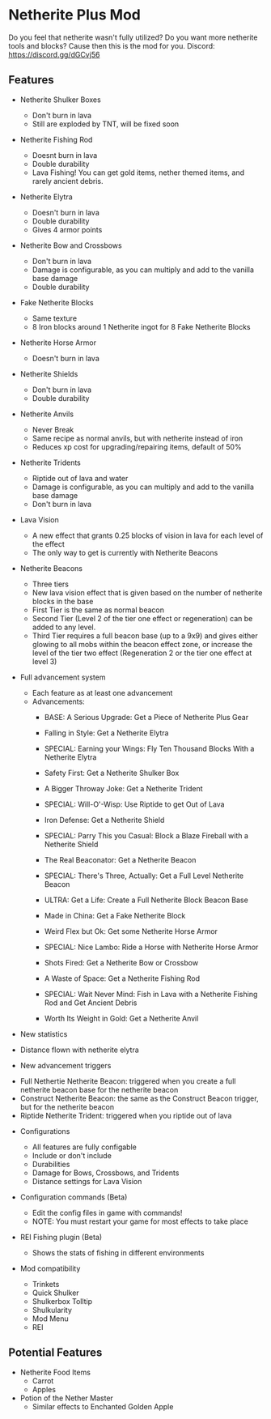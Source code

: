 # Netherite Plus Mod

Do you feel that netherite wasn't fully utilized? Do you want more netherite tools and blocks? Cause then this is the mod for you.
Discord: https://discord.gg/dGCvj56

## Features

* Netherite Shulker Boxes
  - Don't burn in lava
  - Still are exploded by TNT, will be fixed soon
  
* Netherite Fishing Rod
  - Doesnt burn in lava
  - Double durability
  - Lava Fishing! You can get gold items, nether themed items, and rarely ancient debris.
  
* Netherite Elytra
  - Doesn't burn in lava
  - Double durability
  - Gives 4 armor points
  
* Netherite Bow and Crossbows
  - Don't burn in lava
  - Damage is configurable, as you can multiply and add to the vanilla base damage
  - Double durability
  
* Fake Netherite Blocks
  - Same texture
  - 8 Iron blocks around 1 Netherite ingot for 8 Fake Netherite Blocks

* Netherite Horse Armor
  - Doesn't burn in lava
  
* Netherite Shields
  - Don't burn in lava
  - Double durability

* Netherite Anvils
  - Never Break
  - Same recipe as normal anvils, but with netherite instead of iron
  - Reduces xp cost for upgrading/repairing items, default of 50%

* Netherite Tridents
  - Riptide out of lava and water
  - Damage is configurable, as you can multiply and add to the vanilla base damage
  - Don't burn in lava

* Lava Vision
  - A new effect that grants 0.25 blocks of vision in lava for each level of the effect
  - The only way to get is currently with Netherite Beacons

* Netherite Beacons
  - Three tiers
  - New lava vision effect that is given based on the number of netherite blocks in the base
  - First Tier is the same as normal beacon
  - Second Tier (Level 2 of the tier one effect or regeneration) can be added to any level.
  - Third Tier requires a full beacon base (up to a 9x9) and gives either glowing to all mobs within the beacon effect zone, or increase the level of the tier two effect (Regeneration 2 or the tier one effect at level 3)
  
* Full advancement system
   - Each feature as at least one advancement
   - Advancements:
     - BASE: A Serious Upgrade: Get a Piece of Netherite Plus Gear

     - Falling in Style: Get a Netherite Elytra
     - SPECIAL: Earning your Wings: Fly Ten Thousand Blocks With a Netherite Elytra

     - Safety First: Get a Netherite Shulker Box

     - A Bigger Throway Joke: Get a Netherite Trident
     - SPECIAL: Will-O'-Wisp: Use Riptide to get Out of Lava

     - Iron Defense: Get a Netherite Shield
     - SPECIAL: Parry This you Casual: Block a Blaze Fireball with a Netherite Shield

     - The Real Beaconator: Get a Netherite Beacon
     - SPECIAL: There's Three, Actually: Get a Full Level Netherite Beacon
     - ULTRA: Get a Life: Create a Full Netherite Block Beacon Base

     - Made in China: Get a Fake Netherite Block

     - Weird Flex but Ok: Get some Netherite Horse Armor
     - SPECIAL: Nice Lambo: Ride a Horse with Netherite Horse Armor

     - Shots Fired: Get a Netherite Bow or Crossbow

     - A Waste of Space: Get a Netherite Fishing Rod
     - SPECIAL: Wait Never Mind: Fish in Lava with a Netherite Fishing Rod and Get Ancient Debris

     - Worth Its Weight in Gold: Get a Netherite Anvil
   
* New statistics
 - Distance flown with netherite elytra

* New advancement triggers
 - Full Nethertie Netherite Beacon: triggered when you create a full netherite beacon base for the netherite beacon
 - Construct Netherite Beacon: the same as the Construct Beacon trigger, but for the netherite beacon
 - Riptide Netherite Trident: triggered when you riptide out of lava

* Configurations
  - All features are fully configable
  - Include or don't include
  - Durabilities
  - Damage for Bows, Crossbows, and Tridents
  - Distance settings for Lava Vision
   
* Configuration commands (Beta)
  - Edit the config files in game with commands!
  - NOTE: You must restart your game for most effects to take place

* REI Fishing plugin (Beta)
  - Shows the stats of fishing in different environments

* Mod compatibility
  - Trinkets
  - Quick Shulker
  - Shulkerbox Tolltip
  - Shulkularity
  - Mod Menu
  - REI

## Potential Features
* Netherite Food Items
  - Carrot
  - Apples
* Potion of the Nether Master
  - Similar effects to Enchanted Golden Apple
